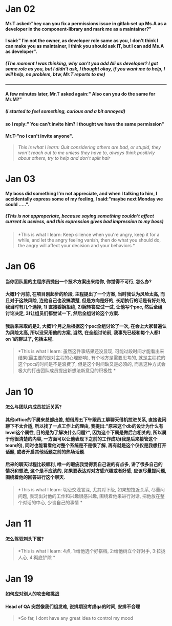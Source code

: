 # Jan 02

#### Mr.T asked:"hey can you fix a permissions issue in gitlab set up Ms.A as a developer in the component-library and mark me as a maintainer?"

#### I said:" I’m not the owner, as developer role same as you, I don’t think I can make you as maintainer, I think you should ask IT, but I can add Ms.A as developer".

##### (The moment I was thinking, why can't you add Ali as developer? I got same role as you, but I didn't ask, I thought okay, if you want me to help, I will help, no problem, btw, Mr.T reports to me)

-------------

#### A few minutes later, Mr.T asked again:" Also can you do the same for Mr.M?"
 

##### (I started to feel something, curious and a bit annoyed)
#### so I reply:" You can’t invite him? I thought we have the same permission"
#### Mr.T:"no i can't invite anyone".

> *This is what I learn: Quit considering others are bad, or stupid, they won't reach out to me unless they have to, always think positivly about others, try to help and don't split hair*




# Jan 03

#### My boss did something I'm not appreciate, and when I talking to him, I accidentally express some of my feeling, I said:"maybe next Monday we could .....".

##### (This is not approperiate, because saying something couldn't affect current is useless, and this expression gives bad impression to my boss)

> *This is what I learn: Keep silience when you're angry, keep it for a while, and let the angry feeling vanish, then do what you should do, the angry will affect your decision and your behaviors *


# Jan 06

#### 当你团队里的主程序员抛出一个技术方案出来给你, 你觉得不可行, 怎么办?

#### 大概1个月前, 在项目刚起步的阶段, 主程提出了一个方案, 当时我认为风险太高, 而且对于这块风险, 连他自己也没搞清楚, 但是方向是好的, 长期执行的话是有好处的, 我当时有几个选择, 1) 直接委婉拒绝, 2)婉转答应试一试, 让他写个poc, 然后全组讨论决定, 3)让组员们都尝试一下, 然后全组讨论这个方案.

#### 我后来采取的是2, 大概1个月之后根据这个poc全组讨论了一次, 在会上大家普遍认为风险太高, 所以没采用他的方案, 当然, 在全组讨论前, 我事先已经和每个人都1 on 1的聊过了, 包括主程.

> *This is what I learn: 虽然这件事结果还没显现, 可能过段时间才能看出来结果(最主要的是对主程的心理影响), 有个地方是需要思考的, 就是主程花的这个poc的时间是不是浪费了, 但是这个时间缺又是必须的, 而且这种方式会极大的打击团队成员提出新想法新意见的积极性 *


# Jan 10

#### 怎么与团队内成员拉近关系?

#### 其他office的下属来总部出差, 想借周五下午跟员工聊聊天借机拉进关系, 直接说闲聊下不太合适, 所以找了一点工作上的理由, 我提出:"原来这个db的设计为什么有level这个属性, 目的是为了解决什么问题?", 因为这个下属是做后台相关的, 所以属于他很清楚的内容, 一方面可以让他表现下之前的工作成功(我是后来接管这个team的), 同时也能看看他对整个系统是不是很了解, 再有就是这个仅仅是我想打开话题, 或者开启其他话题之前的热场话题.

#### 后来的聊天过程比较顺利, 唯一的瑕疵我觉得我自己说的有点多, 讲了很多自己的情况和想法, 这个是不应该的, 如果要表达对对方感兴趣或者好感, 应该尽量提问题, 围绕着他的回答进行这个聊天.

> *This is what I learn: 切忌交浅言深, 尤其对下级, 如果想拉近关系, 尽量问问题, 表现出对他的工作和兴趣很感兴趣, 围绕着他来进行对话, 把他放在整个对话的中心, 少谈自己的事情 *


# Jan 11
#### 怎么驾驭刺头下属?
> *This is what I learn: 4点, 1:给他选个好搭档, 2:给他树立个好对手, 3:拉拢人心, 4:彻底铲除 *

# Jan 19
#### 如何应对别人的攻击和挑战

#### Head of QA 突然像我们组发难, 说排期没考虑qa的时间, 安排不合理
> *So far, I dont have any great idea to control my mood
